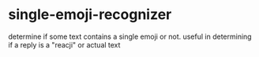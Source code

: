 # single-emoji-recognizer
determine if some text contains a single emoji or not.  useful in determining if a reply is a "reacji" or actual text
